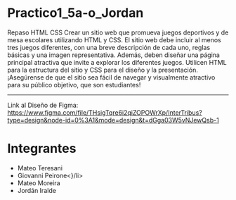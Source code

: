 # Practico1_5a-o_Jordan
Repaso HTML CSS
Crear un sitio web que promueva juegos deportivos y de mesa escolares utilizando HTML y CSS. El sitio web debe incluir al menos tres juegos diferentes, con una breve descripción de cada uno, reglas básicas y una imagen representativa. Además, deben diseñar una página principal atractiva que invite a explorar los diferentes juegos. Utilicen HTML para la estructura del sitio y CSS para el diseño y la presentación. ¡Asegúrense de que el sitio sea fácil de navegar y visualmente atractivo para su público objetivo, que son estudiantes!


----------------------------------------------------------------------------------------
Link al Diseño de Figma: https://www.figma.com/file/THsigTqre6i2qiZOPOWrXp/InterTribus?type=design&node-id=0%3A1&mode=design&t=dGga03W5vNJewQsb-1

<h1> Integrantes </h1>
<ul>
  <li>Mateo Teresani</li>
  <li>Giovanni Peirone<}/li>
  <li>Mateo Moreira</li>
  <li>Jordán Iralde</li>
</ul>
